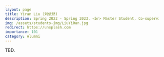 ```yaml
---
layout: page
title: Yiran Liu (刘依然)
description: Spring 2022 - Spring 2023. <br> Master Student, Co-supervised with Prof. Wu Yang and Prof. Xin Feng. <br> Research Topic&#58; Data-Free Universal Adversarial Attack. <br> Next Stop&#58; Beijing University of Posts and Telecommunications, Ph.D. Student.
img: /assets/students-img/LiuYiRan.jpg
redirect: https://unsplash.com
importance: 101
category: Alumni
---
```


TBD.
